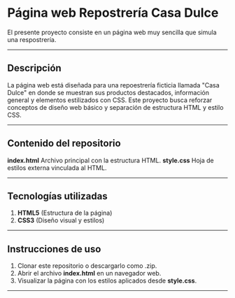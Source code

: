 # Página web Repostrería Casa Dulce
El presente proyecto consiste en un página web muy sencilla que simula una respostrería.

---
## Descripción
La página web está diseñada para una repoestrería ficticia llamada "Casa Dulce" en donde se muestran sus productos destacados, información general y elementos estilizados con CSS.
Este proyecto busca reforzar conceptos de diseño web básico y separación de estructura HTML y estilo CSS.

---
## Contenido del repositorio
**index.html** Archivo principal con la estructura HTML.
**style.css** Hoja de estilos externa vinculada al HTML.

---
## Tecnologías utilizadas
1. **HTML5** (Estructura de la página)
2. **CSS3** (Diseño visual y estilos)
   
--- 
## Instrucciones de uso  
1. Clonar este repositorio o descargarlo como .zip.  
2. Abrir el archivo **index.html** en un navegador web.  
3. Visualizar la página con los estilos aplicados desde **style.css**.  

---
